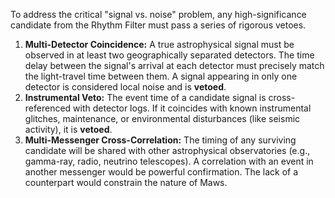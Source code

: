 To address the critical "signal vs. noise" problem, any high-significance candidate from the Rhythm Filter must pass a series of rigorous vetoes.

1.  **Multi-Detector Coincidence:** A true astrophysical signal must be observed in at least two geographically separated detectors. The time delay between the signal's arrival at each detector must precisely match the light-travel time between them. A signal appearing in only one detector is considered local noise and is **vetoed**.
2.  **Instrumental Veto:** The event time of a candidate signal is cross-referenced with detector logs. If it coincides with known instrumental glitches, maintenance, or environmental disturbances (like seismic activity), it is **vetoed**.
3.  **Multi-Messenger Cross-Correlation:** The timing of any surviving candidate will be shared with other astrophysical observatories (e.g., gamma-ray, radio, neutrino telescopes). A correlation with an event in another messenger would be powerful confirmation. The lack of a counterpart would constrain the nature of Maws.